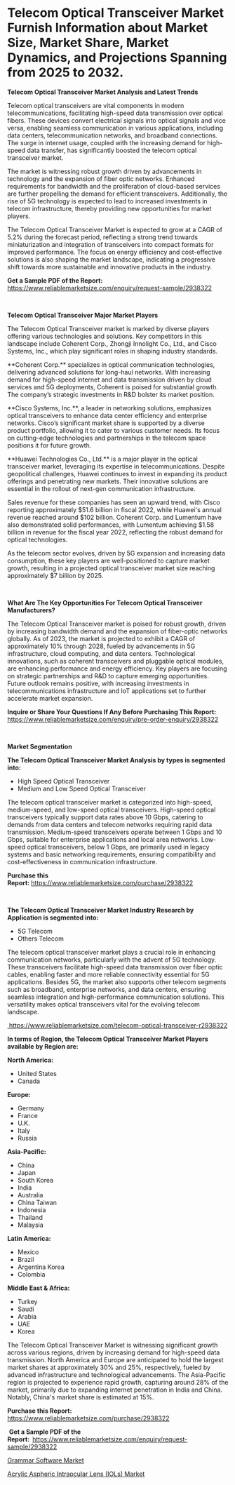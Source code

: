 <p><h1>Telecom Optical Transceiver Market Furnish Information about Market Size, Market Share, Market Dynamics, and Projections Spanning from 2025 to 2032.</h1></p><p><strong>Telecom Optical Transceiver Market Analysis and Latest Trends</strong></p>
<p><p>Telecom optical transceivers are vital components in modern telecommunications, facilitating high-speed data transmission over optical fibers. These devices convert electrical signals into optical signals and vice versa, enabling seamless communication in various applications, including data centers, telecommunication networks, and broadband connections. The surge in internet usage, coupled with the increasing demand for high-speed data transfer, has significantly boosted the telecom optical transceiver market.</p><p>The market is witnessing robust growth driven by advancements in technology and the expansion of fiber optic networks. Enhanced requirements for bandwidth and the proliferation of cloud-based services are further propelling the demand for efficient transceivers. Additionally, the rise of 5G technology is expected to lead to increased investments in telecom infrastructure, thereby providing new opportunities for market players. </p><p>The Telecom Optical Transceiver Market is expected to grow at a CAGR of 5.2% during the forecast period, reflecting a strong trend towards miniaturization and integration of transceivers into compact formats for improved performance. The focus on energy efficiency and cost-effective solutions is also shaping the market landscape, indicating a progressive shift towards more sustainable and innovative products in the industry.</p></p>
<p><strong>Get a Sample PDF of the Report:&nbsp;</strong> <a href="https://www.reliablemarketsize.com/enquiry/request-sample/2938322?utm_campaign=1103&utm_medium=2&utm_source=Github&utm_content=ia&utm_term=15032025&utm_id=telecom-optical-transceiver">https://www.reliablemarketsize.com/enquiry/request-sample/2938322</a></p>
<p>&nbsp;</p>
<p><strong>Telecom Optical Transceiver Major Market Players</strong></p>
<p><p>The Telecom Optical Transceiver market is marked by diverse players offering various technologies and solutions. Key competitors in this landscape include Coherent Corp., Zhongji Innolight Co., Ltd., and Cisco Systems, Inc., which play significant roles in shaping industry standards.</p><p>**Coherent Corp.** specializes in optical communication technologies, delivering advanced solutions for long-haul networks. With increasing demand for high-speed internet and data transmission driven by cloud services and 5G deployments, Coherent is poised for substantial growth. The company’s strategic investments in R&D bolster its market position.</p><p>**Cisco Systems, Inc.**, a leader in networking solutions, emphasizes optical transceivers to enhance data center efficiency and enterprise networks. Cisco’s significant market share is supported by a diverse product portfolio, allowing it to cater to various customer needs. Its focus on cutting-edge technologies and partnerships in the telecom space positions it for future growth.</p><p>**Huawei Technologies Co., Ltd.** is a major player in the optical transceiver market, leveraging its expertise in telecommunications. Despite geopolitical challenges, Huawei continues to invest in expanding its product offerings and penetrating new markets. Their innovative solutions are essential in the rollout of next-gen communication infrastructure.</p><p>Sales revenue for these companies has seen an upward trend, with Cisco reporting approximately $51.6 billion in fiscal 2022, while Huawei's annual revenue reached around $102 billion. Coherent Corp. and Lumentum have also demonstrated solid performances, with Lumentum achieving $1.58 billion in revenue for the fiscal year 2022, reflecting the robust demand for optical technologies.</p><p>As the telecom sector evolves, driven by 5G expansion and increasing data consumption, these key players are well-positioned to capture market growth, resulting in a projected optical transceiver market size reaching approximately $7 billion by 2025. </p></p>
<p>&nbsp;</p>
<p><strong>What Are The Key Opportunities For Telecom Optical Transceiver Manufacturers?</strong></p>
<p><p>The Telecom Optical Transceiver market is poised for robust growth, driven by increasing bandwidth demand and the expansion of fiber-optic networks globally. As of 2023, the market is projected to exhibit a CAGR of approximately 10% through 2028, fueled by advancements in 5G infrastructure, cloud computing, and data centers. Technological innovations, such as coherent transceivers and pluggable optical modules, are enhancing performance and energy efficiency. Key players are focusing on strategic partnerships and R&D to capture emerging opportunities. Future outlook remains positive, with increasing investments in telecommunications infrastructure and IoT applications set to further accelerate market expansion.</p></p>
<p><strong>Inquire or Share Your Questions If Any Before Purchasing This Report:</strong> <a href="https://www.reliablemarketsize.com/enquiry/pre-order-enquiry/2938322?utm_campaign=1103&utm_medium=2&utm_source=Github&utm_content=ia&utm_term=15032025&utm_id=telecom-optical-transceiver">https://www.reliablemarketsize.com/enquiry/pre-order-enquiry/2938322</a></p>
<p>&nbsp;</p>
<p><strong>Market Segmentation</strong></p>
<p><strong>The Telecom Optical Transceiver Market Analysis by types is segmented into:</strong></p>
<p><ul><li>High Speed Optical Transceiver</li><li>Medium and Low Speed Optical Transceiver</li></ul></p>
<p><p>The telecom optical transceiver market is categorized into high-speed, medium-speed, and low-speed optical transceivers. High-speed optical transceivers typically support data rates above 10 Gbps, catering to demands from data centers and telecom networks requiring rapid data transmission. Medium-speed transceivers operate between 1 Gbps and 10 Gbps, suitable for enterprise applications and local area networks. Low-speed optical transceivers, below 1 Gbps, are primarily used in legacy systems and basic networking requirements, ensuring compatibility and cost-effectiveness in communication infrastructure.</p></p>
<p><strong>Purchase this Report:&nbsp;</strong><a href="https://www.reliablemarketsize.com/purchase/2938322?utm_campaign=1103&utm_medium=2&utm_source=Github&utm_content=ia&utm_term=15032025&utm_id=telecom-optical-transceiver">https://www.reliablemarketsize.com/purchase/2938322</a></p>
<p>&nbsp;</p>
<p><strong>The Telecom Optical Transceiver Market Industry Research by Application is segmented into:</strong></p>
<p><ul><li>5G Telecom</li><li>Others Telecom</li></ul></p>
<p><p>The telecom optical transceiver market plays a crucial role in enhancing communication networks, particularly with the advent of 5G technology. These transceivers facilitate high-speed data transmission over fiber optic cables, enabling faster and more reliable connectivity essential for 5G applications. Besides 5G, the market also supports other telecom segments such as broadband, enterprise networks, and data centers, ensuring seamless integration and high-performance communication solutions. This versatility makes optical transceivers vital for the evolving telecom landscape.</p></p>
<p><a href="https://www.reliablemarketsize.com/telecom-optical-transceiver-r2938322?utm_campaign=1103&utm_medium=2&utm_source=Github&utm_content=ia&utm_term=15032025&utm_id=telecom-optical-transceiver">&nbsp;https://www.reliablemarketsize.com/telecom-optical-transceiver-r2938322</a></p>
<p><strong>In terms of Region, the Telecom Optical Transceiver Market Players available by Region are:</strong></p>
<p>
    <p> <strong> North America: </strong>
        <ul>
            <li>United States</li>
            <li>Canada</li>
        </ul>
        </p> 
    <p> <strong> Europe: </strong>
        <ul>
            <li>Germany</li>
            <li>France</li>
            <li>U.K.</li>
            <li>Italy</li>
            <li>Russia</li>
        </ul>
        </p> 
    <p> <strong> Asia-Pacific: </strong>
        <ul>
            <li>China</li>
            <li>Japan</li>
            <li>South Korea</li>
            <li>India</li>
            <li>Australia</li>
            <li>China Taiwan</li>
            <li>Indonesia</li>
            <li>Thailand</li>
            <li>Malaysia</li>
        </ul>
        </p> 
    <p> <strong> Latin America: </strong>
        <ul>
            <li>Mexico</li>
            <li>Brazil</li>
            <li>Argentina Korea</li>
            <li>Colombia</li>
        </ul>
        </p> 
    <p> <strong> Middle East & Africa: </strong>
        <ul>
            <li>Turkey</li>
            <li>Saudi</li>
            <li>Arabia</li>
            <li>UAE</li>
            <li>Korea</li>
        </ul>
    </p>
    </p>
<p><p>The Telecom Optical Transceiver Market is witnessing significant growth across various regions, driven by increasing demand for high-speed data transmission. North America and Europe are anticipated to hold the largest market shares at approximately 30% and 25%, respectively, fueled by advanced infrastructure and technological advancements. The Asia-Pacific region is projected to experience rapid growth, capturing around 28% of the market, primarily due to expanding internet penetration in India and China. Notably, China's market share is estimated at 15%.</p></p>
<p><strong>Purchase this Report: </strong><a href="https://www.reliablemarketsize.com/purchase/2938322?utm_campaign=1103&utm_medium=2&utm_source=Github&utm_content=ia&utm_term=15032025&utm_id=telecom-optical-transceiver">https://www.reliablemarketsize.com/purchase/2938322</a></p>
<p>&nbsp;<strong>Get a Sample PDF of the Report:&nbsp;&nbsp;</strong><a href="https://www.reliablemarketsize.com/enquiry/request-sample/2938322?utm_campaign=1103&utm_medium=2&utm_source=Github&utm_content=ia&utm_term=15032025&utm_id=telecom-optical-transceiver">https://www.reliablemarketsize.com/enquiry/request-sample/2938322</a></p>
<p><strong></strong></p>
<p><p><a href="https://github.com/gdfhhhj/Market-Research-Report-List-7/blob/main/grammar-software-market.md?utm_campaign=1103&utm_medium=2&utm_source=Github&utm_content=ia&utm_term=15032025&utm_id=telecom-optical-transceiver">Grammar Software Market</a></p><p><a href="https://github.com/lazloklitz2e/Market-Research-Report-List-1/blob/main/acrylic-aspheric-intraocular-lens-iols-market.md?utm_campaign=1103&utm_medium=2&utm_source=Github&utm_content=ia&utm_term=15032025&utm_id=telecom-optical-transceiver">Acrylic Aspheric Intraocular Lens (IOLs) Market</a></p></p>